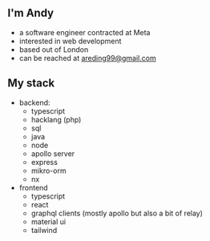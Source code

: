 ## I'm Andy
- a software engineer contracted at Meta
- interested in web development
- based out of London
- can be reached at areding99@gmail.com

## My stack
- backend:
    - typescript
    - hacklang (php)
    - sql
    - java
    - node
    - apollo server
    - express
    - mikro-orm
    - nx
- frontend
    - typescript
    - react
    - graphql clients (mostly apollo but also a bit of relay)
    - material ui
    - tailwind


<!---
areding99/areding99 is a ✨ special ✨ repository because its `README.md` (this file) appears on your GitHub profile.
You can click the Preview link to take a look at your changes.
--->
